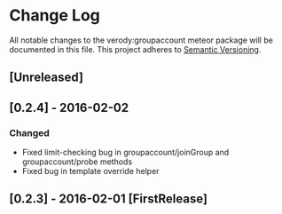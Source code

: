 # Change Log
All notable changes to the verody:groupaccount meteor package will be documented in this file.
This project adheres to [Semantic Versioning](http://semver.org/).

## [Unreleased]

## [0.2.4] - 2016-02-02
### Changed
- Fixed limit-checking bug in groupaccount/joinGroup and groupaccount/probe methods
- Fixed bug in template override helper

## [0.2.3] - 2016-02-01 [FirstRelease]
